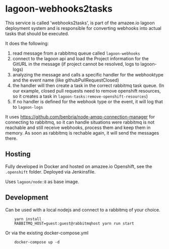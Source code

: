 # lagoon-webhooks2tasks

This service is called 'webhooks2tasks', is part of the amazee.io lagoon deployment system and is responsible for converting webhooks into actual tasks that should be executed.

It does the following:
1. read message from a rabbitmq queue called `lagoon-webhooks`
2. connect to the lagoon api and load the Project information for the GitURL in the message (if project cannot be resolved, logs to lagoon-logs)
3. analyzing the message and calls a specific handler for the webhooktype and the event name (like githubPullRequestClosed)
4. the handler will then create a task in the correct rabbitmq task queue. (In our example, closed pull requests need to remove openshift resources, so it creates a task in `lagoon-tasks:remove-openshift-resources`)
5. If no handler is defined for the webhook type or the event, it will log that to `lagoon-logs`

It uses https://github.com/benbria/node-amqp-connection-manager for connecting to rabbitmq, so it can handle situations were rabbitmq is not reachable and still receive webhooks, process them and keep them in memory. As soon as rabbitmq is rechable again, it will send the messages there.

## Hosting

Fully developed in Docker and hosted on amazee.io Openshift, see the `.openshift` folder. Deployed via Jenkinsfile.

Uses `lagoon/node:8` as base image.

## Development

Can be used with a local nodejs and connect to a rabbitmq of your choice.

        yarn install
        RABBITMQ_HOST=guest:guest@rabbitmqhost yarn run start

Or via the existing docker-compose.yml

        docker-compose up -d
